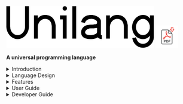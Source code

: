 <img width="395" height="112" src=".readme/unilang-trimmed.png"> [<img width="60" height="60" src=".readme/pdf_download.png">](https://www.dropbox.com/s/1qde65ekii8nyb9/unilang.pdf?dl=1)

**A universal programming language**


</details>
<details>

<summary>Introduction</summary>

This document is the official unilang guide.  It contains all of the documentation with links to supplementary information.  


## GPLs Fall Short
Despite their name, **general-purpose programming languages (GPLs)** have become associated with specific niches that target particular programming domains.  Due to the differences between these languages (both internal and external to their design), evaluations on the problem space lead to different languages being chosen.  A cross-domain problem is then solved through a mixture of languages.  Under such circumstances, individual GPLs have not proven general enough as the solution to the entire problem space.  Unilang's stance is that the amalgamation of different languages could be an implementation detail below a more conceptually pure representation of the full problem ontology.  We consider different languages within the same ontology to be less productive for establishing insight and enabling change over time.  It is better to have the entire problem space of software encoded from the same unifying model.  A unifying language can operate as a transcompiler to other existing GPLs.  


## The Next Layer
Unilang is a **universal programming language (UPL)**.  A UPL has not been formally defined prior to the creation of this document.  As an informal definition, envision a UPL as a language abstraction over GPLs.  UPLs are a universal encoding for developing software.  


## Skepticism
Creating a language that could properly be the right choice for every programming domain sounds impractical.  Domains can have opposite requirements.  Trying to encode everything necessary for all domains would result in something so complicated, contradictory, and convoluted that it would defeat the purpose it set out to accomplish.  It would become too difficult to use in any domain.  These concerns are critically important, and we acknowledge them here as they have been influential in Unilang's design and development.  If Unilang were designed in the traditional way that GPLs are, we would certainly hit many of these problems.  We instead take different approaches toward a language's role in facilitating software.  Unilang is an experiment to challenge these concerns and to try and innovate ways around them.  We will address the particular issues later.  For now, we simply acknowledge the ambition and scope of the project.  


## A Wider Net
A primary focus when first introducing Unilang is a discussion around **encoded information** and **software-related artifacts**.  What do we encode for software and what are the resulting software artifacts?  We discuss what engineers need to encode while working in a problem domain, and what products should come from such an encoding.  A conclusion is made that engineers are not encoding everything necessary due to the limitations, scope, and enforced structure of individual tools.  Additionally, the effect of not having a universal encoding results in multiple encodings across different languages which makes maintenance less feasible over time.  An argument is made that more concepts related to software must be semantically encoded at the language level.  The technical aspects of making this feasible are discussed later.  We will compare it to other programming languages to show the similarities and key differences between them.  The key take-away from this comparison is that Unilang is not competing with other programming languages.  It embraces all of them in its own implementation.  By supporting more and more languages as an output, unilang can extract out paradigms and concepts universal to programing, and prove its genericness through other language toolchains.  


## Full Scope
Let's start by getting you acquainted with the big picture.  Unilang is a tool for writing software.  And like all tools in software, it takes an input and produces an output.  The scope of Unilang's throughput however is ambitious.  Everything a software engineer can express around a problem domain must be encoded in the same ontology.  We find this necessary in maximizing our current understanding of the problem domain, and adapting to its change over time.  The output of this ontology is every chosen artifact that facilitates desired tasks in that domain.  From a programming perspective, we unify all formal and informal languages involved around software.  This information is then encoded as a single abstract data model which is used to create various artifacts.  
![very high level overview of Unilang](.readme/unilang_overview.png "")

The diagram above is intentionally vague.  However, we can use it to compare the transformation process of source code in other programing languages.  The scope of these other languages do not entail all of the work that needs to be done in a real-world software engineering context.  
![high level overview of a GPL](.readme/typical_gpl_overview.png "")

The goals of general purpose programming languages (GPLs) shown above, are also realized within Unilang.  Unilang can be used to generate programs for any domain.  A key feature of Unilang is that it can even target the source code of all other GPLs.  This means that Unilang can be easily adopted in current systems as a transcompiler to other programming languages.  
![Unilang as a transcompiler](.readme/unilang_as_a_transcompiler.png "")

There are many other types of artifacts that should be created alongside software.  Unilang facilitates the creation of these artifacts as well.  
![Unilang to many artifacts](.readme/unilang_to_many_artifacts.png "")

In fact, what you are reading now was generated from Unilang.  


## Motivation
The motivation behind Unilang has grown organically while working as a software engineer.  It serves a purpose both practical and personal while working in the industry.  Some of it has been designed to help within a professional context.  Other parts have been designed around the personal/hobby context.  In this section we will cover the specific motivations around Unilang.  


### Practical
TODO.  


#### File Flexibility
Unilang avoids having to create multiple files if undesirable.  Its customizable in the granularity of files it produces.  N number of unilang files may create a single artifact file.  A single unilang file might also create hundreds of artifact files.  These decisions are highly customizable and can be dependent on file contents.  


#### Code Bloat
Many GPLs accrue areas where ideas need repeated.  Decelerations and definitions may need repeated signatures.  Documentation may need to repeat names above the names being documented.  Unit may tests need to repeat the unit being tested.  Unilang avoids code bloat by not needing things repeated.  


#### Concept Locality
Unilang allows you to describe information local to the data and functions they belong to.  For example, unit tests, benchmarks, examples, constraint specifications, and documentation can all be specified right next to the data / functions they are operating on.  This makes maintenance easier, and improves static analysis given the associated context.  As an analogy, I'd like you consider the same phenomenon that has already happened in web development.  HTML, CSS, and JavaScript had been traditionally grouped separately in the implementation of web applications.  It seems logical to keep semantic markup, styling, and functionality disjoint as a means of low coupling (an engineering discipline where we don't want to conflate different things together).  However, it was only later that the engineering community realized that this was actually a matter of high cohesion where the three languages need unified to create a particular component.  


### Personal
Sometimes it is frustrating working with other people.  Quite often others will advocate misguided opinions that slow me down and lead to worse software.  Compromising with and teaching others is a social undertaking that wastes a lot of my time and can often lead to higher tension.  I have found it better to write software correctly without compromise, and then transform it into a shared development space.  This lets me keep my integrity as an engineer and not break any of my engineering values while still working with others.  This process also helps me get along with other people because they think they are helping, even though my true interests are not in anything they contribute to.  
![an overview of how unilang is used for personal reasons](.readme/unilang-personal-overview.png "")

We attribute labels on which parts of the development cycle we care about.  This reveals a "don't care" cycle which we use unilang to optimize the speed of iteration.  The improved iteration speed of the "don't care" cycle also helps unilang grow to be more conceptually pure, and applicable in more domains.  What we do care about remains streamlined and isolated from other people.  
![an overview of how unilang is used for personal reasons](.readme/unilang-personal-annotated.png "")

This shows that even if the project being worked on is meaningless, we measure our success from a personal space outside.  Summarized this shows us that Unilang supplies a fork that we can care about, and a less desired public-facing path that we can indirectly contribute to through automation.  
![summarized workflow with unilang](.readme/unilang-personal-annotated2.png "")




## Till The End
Unilang may never be finished.  Like many projects it will simply grow closer toward the ideals it has set before itself.  Since unilang is intended to be used for all facets of software engineering, we embrace the large scope of the project.  Scope creep is only detrimental if you intend to finish something completely.  Unilang will grow organically to meet the needs of software engineering and along the way, we will develop, record, and maintain features and capabilities provided by the language.  

</details>
<details>

<summary>Language Design</summary>

In this section, we will discuss the theory of what a programming language should be.  We show how these ideas are applied in shaping the design of Unilang.  


## Hierarchy
In this section we discuss the hierarchy of language.  Consider the current language abstractions within the software engineering domain.  Unilang and its conceptual model are placed above these high level languages.  
![software engineering language abstraction with Unilang placed at the top](.readme/language-abstraction.png "")

Unilang can transcompile down to other languages.  


## Structure
In this section we discuss the structure of language.  Many programming languages represent their syntactic structure as an abstract syntax tree.  Other languages like Lisp and its derivations choose nested lists.  The structure of Unilang is a composed set of algebraic data types.  
![choosing the Unilang structure](.readme/choosing-structure.png "")

This is a subtle but important distinction.  An ADT models the concise structure and shape of programming concepts.  This allows us to work backwards and enable programmers to efficiently populate this structure.  Trying to contort a variety of programming concepts syntactically, and then extracting them out with regular expressions and grammars into generic data structures such as trees and lists has proven insufficient for semantic analysis.  Its the reason that parsing errors are often confusing and unhelpful.  Its the reason that community tooling on code transformation is often limited.  Most importantly, its the reason a language's evolution tends to stagnate as more abstract concepts are squeezed into an existing syntax and grammar.  


## Ergonomics
In this section we discuss the ergonomics of the language in terms of reading and writing.  TODO. this is where we talk about discrete infinity.  TODO. this is where we talk about projectional editors.  


## Guiding Principles


### Syntax
Syntax doesn't matter. It never has, and it never will.  We eliminate syntax complexity through unique symbolic tokens.  Unilang pulls from Unicode's Private Use Area (PUA).  As a result, no matter how many tokens get added the the language, the lexical and syntactical analysis remains trivial.  Unilang comes with its own font, but users can choose their own glyphs to represent individual code points.  Although Unilang could equally be represented in a markup format such as json or yaml, we provide the unicode textual frontend as it tends to look simpler, allow for custom glyphs, and is easy to colorize in editors.  User's can choose to write directly in this unicode format, or use the graphical system built on top of it.  
![Unilang's frontend perspectives vs developer experience](.readme/unilang-look.png "")




### Grammar
You can express anything in any order assuming that it makes sense conceptually.  Semantic analysis builds an ADT nearly identical to the tokens you write.  You can leave many token out, and based on various configurations, you will get default values, automated enrichments, or descriptive errors.  So many languages have bad compiler errors.  You will not find this in Unilang due to the rich token set and easy to understand grammar.  


### Code Generation
Unilang could target LLVM, output byte code for the JVM, or operate under its own interpreter.  However, there is little reason to invest in these efforts at this time.  We stand on the shoulder's of giants and transcompile to other languages.  This is a strategic decision because it helps Unilang grow in 2 ways.  The more languages Unilang can transcompile to other languages, the more we can generalize programming concepts across the ecosystem.  It also helps us show that two seemingly apposing language design decisions can be incorporated into the same language and chosen programatically at build time.  


### Supersets
Many people believe a language should have a strong and simple core.  This is followed by the advice of having libraries do the rest of the heavy lifting.  This stems from the experience of how difficult it becomes to change a language once so much code is written in it.  Unilang puts as much in the language as possible, because anything that is added must be a concept that stands independent of the code that is generated.  Extending Unilang with new tokens is backwards-compatible, and doesn't affect the existing grammar.  Although Unilang may have a large number of language tokens to account for all these concepts, it is not very overwhelming because the majority of them are not required.  


### Steal
Unilang is not afraid to steal all the good ideas from other languages.  Through its design, it avoids all of the pitfalls that current languages accrue when adding too many features.  


### No trade-offs
Typical programming languages are designed around trade-offs.  Unilang refuses to make trade-offs.  Most opinions can be dual supported at the language level, and chosen during code generation.  

</details>
<details>

<summary>Features</summary>

TODO. also consider a language matrix of tests/features that we have working across languages.  


## IDL support
TODO.  


## GPL support
TODO.  


## DSL support
TODO.  

</details>
<details>

<summary>User Guide</summary>

Here we talk about how to use Unilang.  


## Installation
Ready to get started?  Unilang can be built from source in the following way.  
```
git clone git@github.com:luxe/unilang.git
cd unilang
./build_everything
```
Various CIs are also building from source and can be used as reference.  

| Continuous Integration | Status | Notes | 
| --- | --- | --- | 
| App Veyor | [![Build status](https://ci.appveyor.com/api/projects/status/wscwfed3pk5pxk6y?svg=true)](https://ci.appveyor.com/project/luxe/unilang) | Full Build | 
Circle | [![CircleCI](https://circleci.com/gh/luxe/unilang.svg?style=svg)](https://circleci.com/gh/luxe/unilang) | Bootstraps Build | 
Cirrus | [![Build Status](https://api.cirrus-ci.com/github/luxe/unilang.svg)](https://cirrus-ci.com/github/luxe/unilang) | Bootstraps Build | 
Codeship | [![Codeship Status for luxe/unilang](https://app.codeship.com/projects/87336dd0-50a7-0137-d1ab-4a6287d94fd4/status?branch=master)](https://app.codeship.com/projects/87336dd0-50a7-0137-d1ab-4a6287d94fd4/) | Full Build | 
Scrutinizer | [![Build Status](https://scrutinizer-ci.com/g/luxe/unilang/badges/build.png?b=master)](https://scrutinizer-ci.com/g/luxe/unilang/build-status/master) | Full Build | 
Semaphore | [![Build Status](https://semaphoreci.com/api/v1/luxe/everything/branches/master/shields_badge.svg)](https://semaphoreci.com/luxe/unilang) | Full Build | 
Shippable | [![Run Status](https://api.shippable.com/projects/5c3163fd4e246e0700cea316/badge?branch=master)](https://app.shippable.com/accounts/5c3163cad1578b0700302159/dashboard) | Full Build | 
Travis | [![Build status](https://travis-ci.com/luxe/unilang.svg?branch=master)](https://travis-ci.com/luxe/unilang) | Full Build | 




## Textual Frontend


### YAML
Unilang code can be stored in YAML format and changed directly.  


#### JSON
Unilang code can be stored in JSON format and changed directly.  


## Graphical Frontend
Unilang has its own graphical IDE which makes working in the language easier.  This is the recommended way of using Unilang.  


## Bazel Rule Examples


## Tutorials
These are learning-oriented tutorials to get you antiquated with concepts.  


## How To Guides
These are goal-oriented to show you how to solve particular problems.  


## Explanations
These are understanding-oriented to provide you with background and context.  


## Reference
These is information-oriented to provide you with complete and accurate details.  

</details>
<details>

<summary>Developer Guide</summary>

TODO. here we talk about information for anyone who wants to contribute to the Unilang project.  


## Build System
TODO.  


### Hermetics
The project is designed to be hermetic.  This means that all external dependencies should be bootstrapped by the build system and self-contained within the repository.  If anything in the build relies on an external dependency (not available or tracked by the repository) this can break user's builds, and it is a bug.  Here is an overview on what the build system looks like.  
![diagram of the build system](.readme/build-system.png "")




## Contribute
There are no rules.  Make a ticket about anything.  We'll figure it out together.  

